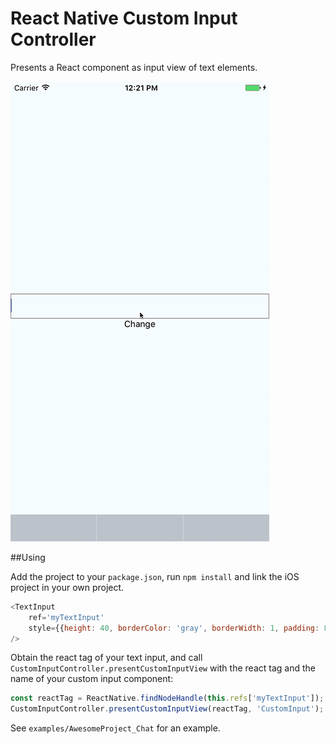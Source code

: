 # React Native Custom Input Controller

Presents a React component as input view of text elements.

<img src="Supplementals/example.gif" />

##Using

Add the project to your `package.json`, run `npm install` and link the iOS project in your own project.

```js
<TextInput
	ref='myTextInput'
	style={{height: 40, borderColor: 'gray', borderWidth: 1, padding: 8, margin: 20}}
/>
```

Obtain the react tag of your text input, and call `CustomInputController.presentCustomInputView` with the react tag and the name of your custom input component:

```js
const reactTag = ReactNative.findNodeHandle(this.refs['myTextInput']);
CustomInputController.presentCustomInputView(reactTag, 'CustomInput');
```

See `examples/AwesomeProject_Chat` for an example.
